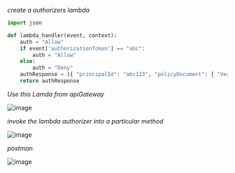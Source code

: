 
_create a authorizers lambda_

```py
import json

def lambda_handler(event, context):
    auth = "Allow"
    if event['authorizationToken'] == "abc":
        auth = "Allow"
    else:
        auth = "Deny"
    authResponse = ({ "principalId": "abc123", "policyDocument": { "Version": "2012-10-17", "Statement": [{"Action": "execute-api:Invoke", "Resource": ["arn:aws:execute-api:ap-southeast-1:676487226531:1amc9gsy2g/prod/POST/presignedpreurl", "arn:aws:execute-api:ap-southeast-1:676487226531:1amc9gsy2g/prod/POST/presignedpost"], "Effect": auth}] }})
    return authResponse
```

_Use this Lamda from apiGateway_

![image](https://user-images.githubusercontent.com/57703276/204745229-804ed2c0-434a-4147-ba61-1bc2a9a033d9.png)

_invoke the lambda authorizer into a particular method_

![image](https://user-images.githubusercontent.com/57703276/204745521-7ec964f5-33f1-4d94-98e3-9f6d121642cf.png)

_postman_

![image](https://user-images.githubusercontent.com/57703276/204745909-531977b0-4fe4-43c9-a41d-62efcf556c93.png)
